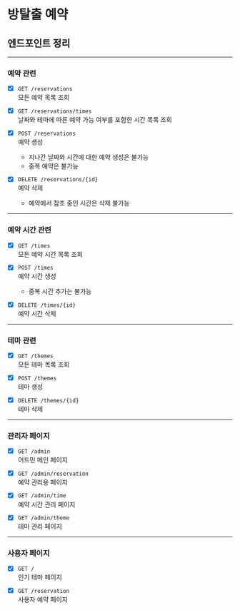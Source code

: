 # 방탈출 예약

## 엔드포인트 정리

---

### 예약 관련
- [x] `GET /reservations`  
  모든 예약 목록 조회

 
- [x] `GET /reservations/times`  
  날짜와 테마에 따른 예약 가능 여부를 포함한 시간 목록 조회


- [x] `POST /reservations`  
  예약 생성
  - 지나간 날짜와 시간에 대한 예약 생성은 불가능
  - 중복 예약은 불가능


- [x] `DELETE /reservations/{id}`  
  예약 삭제
  - 예약에서 참조 중인 시간은 삭제 불가능
  

---

### 예약 시간 관련
- [x] `GET /times`  
  모든 예약 시간 목록 조회


- [x] `POST /times`  
  예약 시간 생성
  - 중복 시간 추가는 불가능

- [x] `DELETE /times/{id}`  
  예약 시간 삭제

---


### 테마 관련
- [x] `GET /themes`  
  모든 테마 목록 조회


- [x] `POST /themes`  
  테마 생성


- [x] `DELETE /themes/{id}`  
  테마 삭제

---


### 관리자 페이지


- [x] `GET /admin`  
  어드민 메인 페이지


- [x] `GET /admin/reservation`  
  예약 관리용 페이지


- [x] `GET /admin/time`  
  예약 시간 관리 페이지  


- [x] `GET /admin/theme`  
  테마 관리 페이지  

---


### 사용자 페이지

- [x] `GET /`  
  인기 테마 페이지

- [x] `GET /reservation`  
  사용자 예약 페이지
